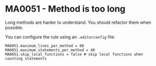# MA0051 - Method is too long

Long methods are harder to understand. You should refactor them when possible.

You can configure the rule using an `.editorconfig` file:

````
MA0051.maximum_lines_per_method = 60
MA0051.maximum_statements_per_method = 40
MA0051.skip_local_functions = false # skip local functions when counting statements
````
